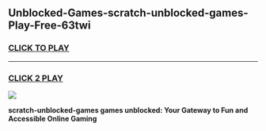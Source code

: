
## Unblocked-Games-scratch-unblocked-games-Play-Free-63twi
<h3>
<a href="https://premium76.site?title=scratch-unblocked-games&ref=09A">CLICK TO PLAY</a></h3>
<hr>

<h3>
<a href="https://premium76.site?title=scratch-unblocked-games&ref=09A">CLICK 2 PLAY</a>
  
</h3>

<a href="https://premium76.site?title=scratch-unblocked-games&ref=09A"><img src="https://clearcache.store/games.png"></a>


**scratch-unblocked-games games unblocked: Your Gateway to Fun and Accessible Online Gaming**
